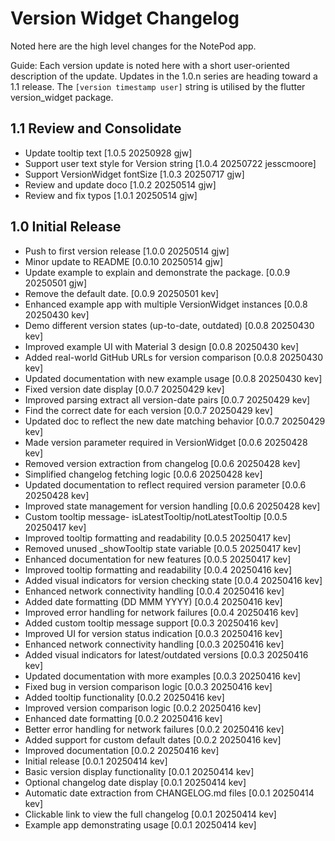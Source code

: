 # Version Widget Changelog

Noted here are the high level changes for the NotePod app.

Guide: Each version update is noted here with a short user-oriented
description of the update. Updates in the 1.0.n series are heading
toward a 1.1 release. The `[version timestamp user]` string is
utilised by the flutter version_widget package.

## 1.1 Review and Consolidate

- Update tooltip text [1.0.5 20250928 gjw]
- Support user text style for Version string [1.0.4 20250722 jesscmoore]
- Support VersionWidget fontSize [1.0.3 20250717 gjw]
- Review and update doco [1.0.2 20250514 gjw]
- Review and fix typos [1.0.1 20250514 gjw]

## 1.0 Initial Release

- Push to first version release [1.0.0 20250514 gjw]
- Minor update to README [0.0.10 20250514 gjw]
- Update example to explain and demonstrate the package. [0.0.9 20250501 gjw]
- Remove the default date. [0.0.9 20250501 kev]
- Enhanced example app with multiple VersionWidget instances [0.0.8 20250430 kev]
- Demo different version states (up-to-date, outdated) [0.0.8 20250430 kev]
- Improved example UI with Material 3 design [0.0.8 20250430 kev]
- Added real-world GitHub URLs for version comparison [0.0.8 20250430 kev]
- Updated documentation with new example usage [0.0.8 20250430 kev]
- Fixed version date display [0.0.7 20250429 kev]
- Improved parsing extract all version-date pairs [0.0.7 20250429 kev]
- Find the correct date for each version [0.0.7 20250429 kev]
- Updated doc to reflect the new date matching behavior [0.0.7 20250429 kev]
- Made version parameter required in VersionWidget [0.0.6 20250428 kev]
- Removed version extraction from changelog [0.0.6 20250428 kev]
- Simplified changelog fetching logic [0.0.6 20250428 kev]
- Updated documentation to reflect required version parameter [0.0.6 20250428 kev]
- Improved state management for version handling [0.0.6 20250428 kev]
- Custom tooltip message- isLatestTooltip/notLatestTooltip [0.0.5 20250417 kev]
- Improved tooltip formatting and readability [0.0.5 20250417 kev]
- Removed unused _showTooltip state variable [0.0.5 20250417 kev]
- Enhanced documentation for new features [0.0.5 20250417 kev]
- Improved tooltip formatting and readability [0.0.4 20250416 kev]
- Added visual indicators for version checking state [0.0.4 20250416 kev]
- Enhanced network connectivity handling [0.0.4 20250416 kev]
- Added date formatting (DD MMM YYYY) [0.0.4 20250416 kev]
- Improved error handling for network failures [0.0.4 20250416 kev]
- Added custom tooltip message support [0.0.3 20250416 kev]
- Improved UI for version status indication [0.0.3 20250416 kev]
- Enhanced network connectivity handling [0.0.3 20250416 kev]
- Added visual indicators for latest/outdated versions [0.0.3 20250416 kev]
- Updated documentation with more examples [0.0.3 20250416 kev]
- Fixed bug in version comparison logic [0.0.3 20250416 kev]
- Added tooltip functionality [0.0.2 20250416 kev]
- Improved version comparison logic [0.0.2 20250416 kev]
- Enhanced date formatting [0.0.2 20250416 kev]
- Better error handling for network failures [0.0.2 20250416 kev]
- Added support for custom default dates [0.0.2 20250416 kev]
- Improved documentation [0.0.2 20250416 kev]
- Initial release  [0.0.1 20250414 kev]
- Basic version display functionality [0.0.1 20250414 kev]
- Optional changelog date display [0.0.1 20250414 kev]
- Automatic date extraction from CHANGELOG.md files [0.0.1 20250414 kev]
- Clickable link to view the full changelog [0.0.1 20250414 kev]
- Example app demonstrating usage [0.0.1 20250414 kev]
